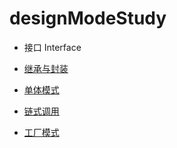 # designModeStudy

- 接口 Interface

- [继承与封装](https://github.com/lastIndexOf/designModeStudy/tree/master/doc/封装)

- [单体模式](https://github.com/lastIndexOf/designModeStudy/tree/master/doc/单体模式)

- [链式调用](https://github.com/lastIndexOf/designModeStudy/tree/master/doc/链式调用)

- [工厂模式](https://github.com/lastIndexOf/designModeStudy/tree/master/doc/工厂模式)
